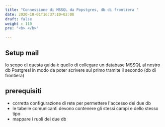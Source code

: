 ```yaml
---
title: "Connessione di MSSQL da Popstgres, db di frontiera "
date: 2020-10-01T16:37:10+02:00
draft: false
weight : 110
pre: "<b> </b>"

---
```


## Setup mail

lo scopo di questa guida è quello di collegare un database MSSQL al nostro db Postgresl in modo da poter scrivere sul primo tramite il secondo (db di frontiera)

## prerequisiti

- corretta configurazione di rete per permettere l'accesso dei due db
- le tabelle comunicanti devono contenere gli stessi campi e dello stesso tipo
- mappare i ruoli dei due db


